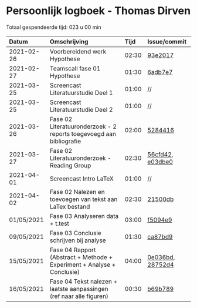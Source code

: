 # Persoonlijk logboek - Thomas Dirven

Totaal gespendeerde tijd: 023 u 00 min

| Datum      | Omschrijving                                                            | Tijd  | Issue/commit                                                                                                                                                                                                                 |
| :--------- | :---------------------------------------------------------------------- | :---- | :--------------------------------------------------------------------------------------------------------------------------------------------------------------------------------------------------------------------------- |
| 2021-02-26 | Voorbereidend werk Hypothese                                            | 02:30 | [93e2017](https://github.com/HoGentTIN/ozt-npe-2021-ma-di-09/commit/93e2017830c1af6e8b1b3c1f10304d0e38e64fe6)                                                                                                                |
| 2021-02-27 | Teamscall fase 01 Hypothese                                             | 01:30 | [6adb7e7](https://github.com/HoGentTIN/ozt-npe-2021-ma-di-09/commit/6adb7e736d42d7360bc494a5e545f3cb681cee3c)                                                                                                                |
| 2021-03-25 | Screencast Literatuurstudie Deel 1                                      | 01:00 | //                                                                                                                                                                                                                           |
| 2021-03-25 | Screencast Literatuurstudie Deel 2                                      | 01:00 | //                                                                                                                                                                                                                           |
| 2021-03-26 | Fase 02 Literatuuronderzoek - 2 reports toegevoegd aan bibliografie     | 02:00 | [5284416](https://github.com/HoGentTIN/ozt-npe-2021-ma-di-09/commit/528441641291219ff56daccbe0434609b1e40337)                                                                                                                |
| 2021-03-27 | Fase 02 Literatuuronderzoek - Reading Group                             | 02:30 | [56cfd42](https://github.com/HoGentTIN/ozt-npe-2021-ma-di-09/commit/56cfd4256daffc978ecf43c18108faec5963b62c), [e03dbe0](https://github.com/HoGentTIN/ozt-npe-2021-ma-di-09/commit/e03dbe010092a83785afe451da0771c84811fec0) |
| 2021-04-01 | Screencast Intro LaTeX                                                  | 01:00 | //                                                                                                                                                                                                                           |
| 2021-04-02 | Fase 02 Nalezen en toevoegen van tekst aan LaTex bestand                | 02:30 | [21500db](https://github.com/HoGentTIN/ozt-npe-2021-ma-di-09/commit/21500dbdb3ccaaf35259c8e327dfb8ab84ef618e)                                                                                                                |
| 01/05/2021 | Fase 03 Analyseren data + t.test                                        | 03:00 | [f5094e9](https://github.com/HoGentTIN/ozt-npe-2021-ma-di-09/commit/f5094e9180b94fbc7a74d0aac8bd01c342818d01)                                                                                                                |
| 09/05/2021 | Fase 03 Conclusie schrijven bij analyse                                 | 01:30 | [ca87bd9](https://github.com/HoGentTIN/ozt-npe-2021-ma-di-09/commit/ca87bd9f637ad50553aa43b53ce1147dc557fa39)                                                                                                                |
| 15/05/2021 | Fase 04 Rapport (Abstract + Methode + Experiment + Analyse + Conclusie) | 04:00 | [0e036bd](https://github.com/HoGentTIN/ozt-npe-2021-ma-di-09/commit/0e036bd1a32728f9428f39fd03b445f272d62df5), [28752d4](https://github.com/HoGentTIN/ozt-npe-2021-ma-di-09/commit/28752d4bf31fb627170b4c61f568c2191c2f54a8) |
| 16/05/2021 | Fase 04 Tekst nalezen + laatste aanpassingen (ref naar alle figuren)    | 00:30 | [b69b789](https://github.com/HoGentTIN/ozt-npe-2021-ma-di-09/commit/b69b78922ecc850dc549a25d0d891dd9df3766f2)                                                                                                                |

